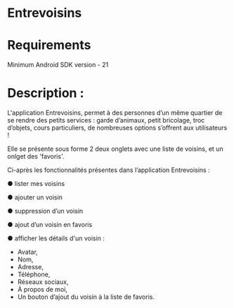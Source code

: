 # Entrevoisins

# Requirements

Minimum Android SDK version - 21

# Description :

L'application Entrevoisins, permet à des personnes d’un même quartier de se rendre des petits services : garde d’animaux, petit bricolage, troc d’objets, cours particuliers, de nombreuses options s’offrent aux utilisateurs !

Elle se présente sous forme 2 deux onglets avec une liste de voisins, et un onlget des 'favoris'.

Ci-après les fonctionnalités présentes dans l’application Entrevoisins :

● lister mes voisins

● ajouter un voisin

● suppression d’un voisin

● ajout d’un voisin en favoris

● afficher les détails d'un voisin :
  - Avatar,
  - Nom,
  - Adresse,
  - Téléphone,
  - Réseaux sociaux,
  - À propos de moi,
  - Un bouton d’ajout du voisin à la liste de favoris.
